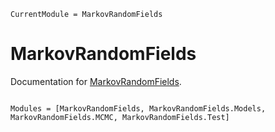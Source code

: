 ```@meta
CurrentModule = MarkovRandomFields
```

# MarkovRandomFields

Documentation for [MarkovRandomFields](https://github.com/stecrotti/MarkovRandomFields.jl).

```@index
```

```@autodocs
Modules = [MarkovRandomFields, MarkovRandomFields.Models, MarkovRandomFields.MCMC, MarkovRandomFields.Test]
```
